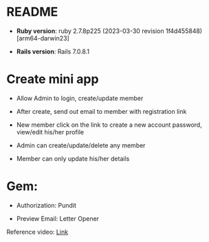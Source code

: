 # README

* **Ruby version**: ruby 2.7.8p225 (2023-03-30 revision 1f4d455848) [arm64-darwin23]

* **Rails version**: Rails 7.0.8.1

# Create mini app

* Allow Admin to login, create/update member

* After create, send out email to member with registration link

* New member click on the link to create a new account password, view/edit his/her profile

* Admin can create/update/delete any member

* Member can only update his/her details

# Gem:

* Authorization: Pundit

* Preview Email: Letter Opener

Reference video: [Link](https://www.youtube.com/watch?v=fmyvWz5TUWg)